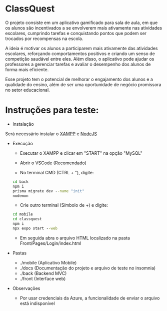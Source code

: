 # ClassQuest 

 O projeto consiste em um aplicativo gamificado para sala de aula, em que os alunos são incentivados a se envolverem mais ativamente nas atividades escolares, cumprindo tarefas e conquistando pontos que podem ser trocados por recompensas na escola.

 A ideia é motivar os alunos a participarem mais ativamente das atividades escolares, reforçando comportamentos positivos e criando um senso de competição saudável entre eles. Além disso, o aplicativo pode ajudar os professores a gerenciar tarefas e avaliar o desempenho dos alunos de forma mais eficiente.

 Esse projeto tem o potencial de melhorar o engajamento dos alunos e a qualidade do ensino, além de ser uma oportunidade de negócio promissora no setor educacional.

# Instruções para teste: 

- Instalação

Será necessário instalar o [XAMPP](https://www.apachefriends.org/pt_br/index.html) e [NodeJS](https://nodejs.org/en)

- Execução
   - Executar o XAMPP e clicar em "START" na opção "MySQL"
     
   - Abrir o VSCode (Recomendado)
     
   - No terminal CMD (CTRL + "), digite:


    ```cmd
    cd back
    npm i
    prisma migrate dev --name "init"
    nodemon
    ```
    - Crie outro terminal (Símbolo de +) e digite:
      


     ```cmd
     cd mobile
     cd classquest
     npm i
     npx expo start --web
     ```
     
     - Em seguida abra o arquivo HTML localizado na pasta Front/Pages/Login/index.html
       
 - Pastas
   - ./mobile (Aplicativo Mobile)
   - ./docs (Documentação do projeto e arquivo de teste no insomnia)
   - ./back (Backend MVC)
   - ./front (Interface web)
  
 - Observações
   - Por usar credenciais da Azure, a funcionalidade de enviar o arquivo está indisponível   
